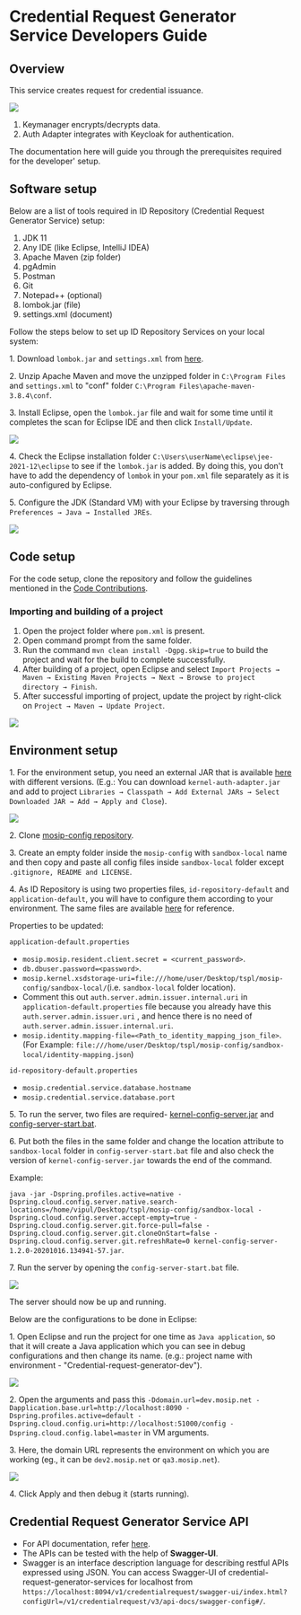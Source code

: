 # Credential Request Generator Service Developers Guide

## Overview

This service creates request for credential issuance.

![](\_images/credential-request-generator.png)

1. Keymanager encrypts/decrypts data.
2. Auth Adapter integrates with Keycloak for authentication.

The documentation here will guide you through the prerequisites required for the developer' setup.

## Software setup

Below are a list of tools required in ID Repository (Credential Request Generator Service) setup:

1. JDK 11
2. Any IDE (like Eclipse, IntelliJ IDEA)
3. Apache Maven (zip folder)
4. pgAdmin
5. Postman
6. Git
7. Notepad++ (optional)
8. lombok.jar (file)
9. settings.xml (document)

Follow the steps below to set up ID Repository Services on your local system:

1\. Download `lombok.jar` and `settings.xml` from [here](https://github.com/mosip/documentation/tree/1.2.0/docs/\_files/id-repsoitory-config-files).

2\. Unzip Apache Maven and move the unzipped folder in `C:\Program Files` and `settings.xml` to "conf" folder `C:\Program Files\apache-maven-3.8.4\conf`.

3\. Install Eclipse, open the `lombok.jar` file and wait for some time until it completes the scan for Eclipse IDE and then click `Install/Update`.

![](\_images/lombok-configuration.png)

4\. Check the Eclipse installation folder `C:\Users\userName\eclipse\jee-2021-12\eclipse` to see if the `lombok.jar` is added. By doing this, you don't have to add the dependency of `lombok` in your `pom.xml` file separately as it is auto-configured by Eclipse.

5\. Configure the JDK (Standard VM) with your Eclipse by traversing through `Preferences → Java → Installed JREs`.

![](\_images/installed-jre.png)

## Code setup

For the code setup, clone the repository and follow the guidelines mentioned in the [Code Contributions](https://docs.mosip.io/1.2.0/community/code-contributions).

### Importing and building of a project

1. Open the project folder where `pom.xml` is present.
2. Open command prompt from the same folder.
3. Run the command `mvn clean install -Dgpg.skip=true` to build the project and wait for the build to complete successfully.
4. After building of a project, open Eclipse and select `Import Projects → Maven → Existing Maven Projects → Next → Browse to project directory → Finish`.
5. After successful importing of project, update the project by right-click on `Project → Maven → Update Project`.

![](\_images/import-project.png)

## Environment setup

1\. For the environment setup, you need an external JAR that is available [here](https://oss.sonatype.org/#nexus-search;gav\~\~kernel-auth-adapter\~1.2.0-SNAPSHOT\~\~) with different versions. (E.g.: You can download `kernel-auth-adapter.jar` and add to project `Libraries → Classpath → Add External JARs → Select Downloaded JAR → Add → Apply and Close`).

![](\_images/add-external-library.png)

2\. Clone [mosip-config repository](https://github.com/mosip/mosip-config).

3\. Create an empty folder inside the `mosip-config` with `sandbox-local` name and then copy and paste all config files inside `sandbox-local` folder except `.gitignore, README and LICENSE`.

4\. As ID Repository is using two properties files, `id-repository-default` and `application-default`, you will have to configure them according to your environment. The same files are available [here](https://github.com/mosip/documentation/tree/1.2.0/docs/\_files/id-repository-config-files) for reference.

Properties to be updated:

`application-default.properties`

* `mosip.mosip.resident.client.secret = <current_password>`.
* `db.dbuser.password=<password>`.
* `mosip.kernel.xsdstorage-uri=file:///home/user/Desktop/tspl/mosip-config/sandbox-local/`(i.e. `sandbox-local` folder location).
* Comment this out `auth.server.admin.issuer.internal.uri` in `application-default.properties` file because you already have this `auth.server.admin.issuer.uri` , and hence there is no need of `auth.server.admin.issuer.internal.uri`.
* `mosip.identity.mapping-file=<Path_to_identity_mapping_json_file>`. (For Example: `file:///home/user/Desktop/tspl/mosip-config/sandbox-local/identity-mapping.json`)

`id-repository-default.properties`

* `mosip.credential.service.database.hostname`
* `mosip.credential.service.database.port`

5\. To run the server, two files are required- [kernel-config-server.jar](https://oss.sonatype.org/#nexus-search;gav\~\~kernel-config-server\~1.2.0-SNAPSHOT\~\~) and [config-server-start.bat](\_files/id-repository-config-files/config-server-start.bat).

6\. Put both the files in the same folder and change the location attribute to `sandbox-local` folder in `config-server-start.bat` file and also check the version of `kernel-config-server.jar` towards the end of the command.

Example:

`java -jar -Dspring.profiles.active=native -Dspring.cloud.config.server.native.search-locations=/home/vipul/Desktop/tspl/mosip-config/sandbox-local -Dspring.cloud.config.server.accept-empty=true -Dspring.cloud.config.server.git.force-pull=false -Dspring.cloud.config.server.git.cloneOnStart=false -Dspring.cloud.config.server.git.refreshRate=0 kernel-config-server-1.2.0-20201016.134941-57.jar`.

7\. Run the server by opening the `config-server-start.bat` file.

![](\_images/run-server.png)

The server should now be up and running.

Below are the configurations to be done in Eclipse:

1\. Open Eclipse and run the project for one time as `Java application`, so that it will create a Java application which you can see in debug configurations and then change its name. (e.g.: project name with environment - "Credential-request-generator-dev").

![](\_images/create-env-in-eclipse.png)

2\. Open the arguments and pass this `-Ddomain.url=dev.mosip.net -Dapplication.base.url=http://localhost:8090 -Dspring.profiles.active=default -Dspring.cloud.config.uri=http://localhost:51000/config -Dspring.cloud.config.label=master` in VM arguments.

3\. Here, the domain URL represents the environment on which you are working (eg., it can be `dev2.mosip.net` or `qa3.mosip.net`).

![](\_images/vm-arguments.png)

4\. Click Apply and then debug it (starts running).

## Credential Request Generator Service API

* For API documentation, refer [here](https://docs.mosip.io/1.2.0/api).
* The APIs can be tested with the help of **Swagger-UI**.
* Swagger is an interface description language for describing restful APIs expressed using JSON. You can access Swagger-UI of credential-request-generator-services for localhost from `https://localhost:8094/v1/credentialrequest/swagger-ui/index.html?configUrl=/v1/credentialrequest/v3/api-docs/swagger-config#/`.
